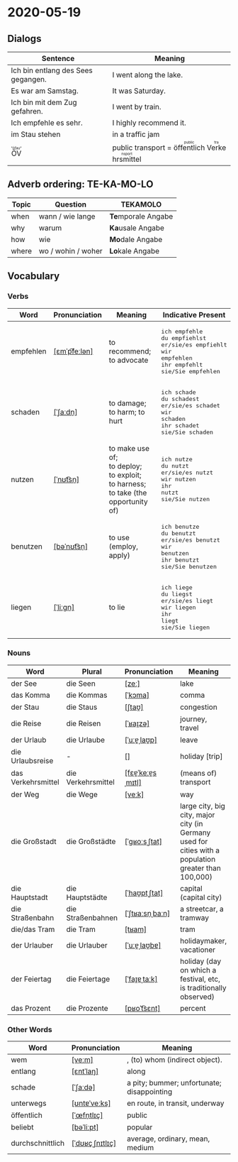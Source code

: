 # 2020-05-19

## Dialogs

| Sentence                           | Meaning                                                      |
| ---------------------------------- | ------------------------------------------------------------ |
| Ich bin entlang des Sees gegangen. | I went along the lake.                                       |
| Es war am Samstag.                 | It was Saturday.                                             |
| Ich bin mit dem Zug gefahren.      | I went by train.                                             |
| Ich empfehle es sehr.              | I highly recommend it.                                       |
| im Stau stehen                     | in a traffic jam                                             |
| <ruby>ÖV<rt>"öfau"</rt></ruby>     | public transport = <ruby>öffentlich<rt>public</rt></ruby> <ruby>Verkehrsmittel<rt>transport</rt></ruby> |

## Adverb ordering: TE-KA-MO-LO

| Topic | Question           | TEKAMOLO             |
| ----- | ------------------ | -------------------- |
| when  | wann / wie lange   | **Te**mporale Angabe |
| why   | warum              | **Ka**usale Angabe   |
| how   | wie                | **Mo**dale Angabe    |
| where | wo / wohin / woher | **Lo**kale Angabe    |

## Vocabulary

### Verbs

| Word      | Pronunciation | Meaning | Indicative Present |
| --------- | ------------- | ------- | ------------------ |
|empfehlen|[[ɛmˈp͡feːlən]](https://cdn.duden.de/_media_/audio/ID4114261_159411811.mp3)|to recommend; to advocate|<pre>ich       empfehle<br>du        empfiehlst<br>er/sie/es empfiehlt<br>wir       empfehlen<br>ihr       empfehlt<br>sie/Sie   empfehlen</pre>|
|schaden|[[ˈʃaːdn̩]](https://cdn.duden.de/_media_/audio/ID4111040_482941314.mp3)|to damage; to harm; to hurt|<pre>ich       schade<br>du        schadest<br>er/sie/es schadet<br>wir       schaden<br>ihr       schadet<br>sie/Sie   schaden</pre>|
|nutzen|[[ˈnʊt͡sn̩]](https://cdn.duden.de/_media_/audio/ID4109860_271070351.mp3)|to make use of;<br />to deploy;<br />to exploit;<br />to harness;<br />to take (the opportunity of)|<pre>ich       nutze<br>du        nutzt<br>er/sie/es nutzt<br>wir       nutzen<br>ihr       nutzt<br>sie/Sie   nutzen</pre>|
|benutzen|[[bəˈnʊt͡sn̩]](https://cdn.duden.de/_media_/audio/ID4119000_454340968.mp3)|to use (employ, apply)|<pre>ich       benutze<br>du        benutzt<br>er/sie/es benutzt<br>wir       benutzen<br>ihr       benutzt<br>sie/Sie   benutzen</pre>|
|liegen|[[ˈliːɡn̩]](https://cdn.duden.de/_media_/audio/ID4114692_28439416.mp3)|to lie|<pre>ich       liege<br>du        liegst<br>er/sie/es liegt<br>wir       liegen<br>ihr       liegt<br>sie/Sie   liegen</pre>|

### Nouns

| Word               | Plural | Pronunciation | Meaning |
| ------------------ | ------ | ------------- | ------- |
|der See|die Seen|[[zeː]](https://cdn.duden.de/_media_/audio/ID4118768_90970794.mp3)|lake|
|das Komma|die Kommas|[[ˈkɔma]](https://cdn.duden.de/_media_/audio/ID4107254_511457485.mp3)|comma|
|der Stau|die Staus|[[ʃtaʊ̯]](https://cdn.duden.de/_media_/audio/ID4109576_343334783.mp3)|congestion|
|die Reise|die Reisen|[[ˈʁaɪ̯zə]](https://cdn.duden.de/_media_/audio/ID4111441_158040752.mp3)|journey, travel|
|der Urlaub|die Urlaube|[[ˈuːɐ̯ˌlaʊ̯p]](https://cdn.duden.de/_media_/audio/ID4111191_53024833.mp3)|leave|
|die Urlaubsreise|-|[[]](https://sounds.pons.com/audio_tts/de/Tdeen657847)|holiday [trip]|
|das Verkehrsmittel|die Verkehrsmittel|[[fɛɐ̯ˈkeːɐ̯sˌmɪtl̩]](https://cdn.duden.de/_media_/audio/ID4112051_342923688.mp3)|(means of) transport|
|der Weg|die Wege|[[veːk]](https://cdn.duden.de/_media_/audio/ID4115503_422506730.mp3)|way|
|die Großstadt|die Großstädte|[[ˈɡʁoːsˌʃtat]](https://cdn.duden.de/_media_/audio/ID4116344_170110519.mp3)|large city, big city, major city (in Germany used for cities with a population greater than 100,000)|
|die Hauptstadt|die Hauptstädte|[[ˈhaʊ̯ptˌʃtat]](https://cdn.duden.de/_media_/audio/ID4520005_47794743.mp3)|capital (capital city)|
|die Straßenbahn|die Straßenbahnen|[[ˈʃtʁaːsn̩ˌbaːn]](https://cdn.duden.de/_media_/audio/ID4120288_436075802.mp3)|a streetcar, a tramway|
|die/das Tram|die Tram|[[tʁam]](https://cdn.duden.de/_media_/audio/ID4118824_129920501.mp3)|tram|
|der Urlauber|die Urlauber|[[ˈuːɐ̯ˌlaʊ̯bɐ]](https://cdn.duden.de/_media_/audio/ID4521922_313762237.mp3)|holidaymaker, vacationer|
|der Feiertag|die Feiertage|[[ˈfaɪ̯ɐˌtaːk]](https://cdn.duden.de/_media_/audio/ID4170337_358258140.mp3)|holiday (day on which a festival, etc, is traditionally observed)|
|das Prozent|die Prozente|[[pʁoˈt͡sɛnt]](https://cdn.duden.de/_media_/audio/ID4111173_525685970.mp3)|percent|

### Other Words

| Word             | Pronunciation | Meaning |
| ---------------- | ------------- | ------- |
|wem|[[veːm]](https://cdn.duden.de/_media_/audio/ID4111090_280813220.mp3)|, (to) whom (indirect object).|
|entlang|[[ɛntˈlaŋ]](https://cdn.duden.de/_media_/audio/ID4139408_169047863.mp3)|along|
|schade|[[ˈʃaːdə]](https://cdn.duden.de/_media_/audio/ID4106706_217198268.mp3)|a pity; bummer; unfortunate; disappointing|
|unterwegs|[[ʊntɐˈveːks]](https://cdn.duden.de/_media_/audio/ID4115427_428610774.mp3)|en route, in transit, underway|
|öffentlich|[[ˈœfn̩tlɪç]](https://cdn.duden.de/_media_/audio/ID4111271_380901288.mp3)|public|
|beliebt|[[bəˈliːpt]](https://cdn.duden.de/_media_/audio/ID4109573_197740978.mp3)|popular|
|durchschnittlich|[[ˈdʊʁçˌʃnɪtlɪç]](https://cdn.duden.de/_media_/audio/ID4110424_276386721.mp3)|average, ordinary, mean, medium|

